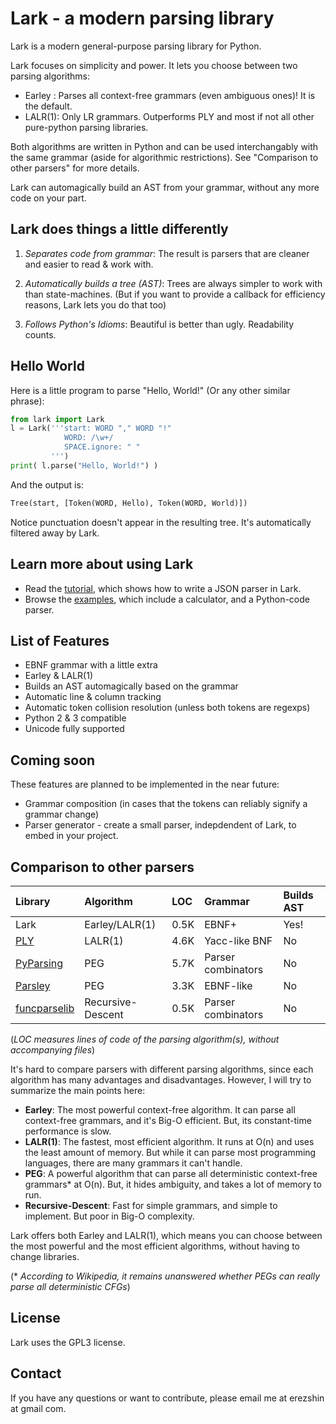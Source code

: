 # Lark - a modern parsing library

Lark is a modern general-purpose parsing library for Python.

Lark focuses on simplicity and power. It lets you choose between two parsing algorithms:

 - Earley : Parses all context-free grammars (even ambiguous ones)! It is the default.
 - LALR(1): Only LR grammars. Outperforms PLY and most if not all other pure-python parsing libraries.

Both algorithms are written in Python and can be used interchangably with the same grammar (aside for algorithmic restrictions). See "Comparison to other parsers" for more details.

Lark can automagically build an AST from your grammar, without any more code on your part.


## Lark does things a little differently

1. *Separates code from grammar*: The result is parsers that are cleaner and easier to read & work with.

2. *Automatically builds a tree (AST)*: Trees are always simpler to work with than state-machines. (But if you want to provide a callback for efficiency reasons, Lark lets you do that too)

3. *Follows Python's Idioms*: Beautiful is better than ugly. Readability counts.

## Hello World

Here is a little program to parse "Hello, World!" (Or any other similar phrase):

```python
from lark import Lark
l = Lark('''start: WORD "," WORD "!"
            WORD: /\w+/
            SPACE.ignore: " "
         ''')
print( l.parse("Hello, World!") )
```

And the output is:

```python
Tree(start, [Token(WORD, Hello), Token(WORD, World)])
```

Notice punctuation doesn't appear in the resulting tree. It's automatically filtered away by Lark.

## Learn more about using Lark

 - Read the [tutorial](/docs/json_tutorial.md), which shows how to write a JSON parser in Lark.
 - Browse the [examples](/examples), which include a calculator, and a Python-code parser.

## List of Features

 - EBNF grammar with a little extra
 - Earley & LALR(1)
 - Builds an AST automagically based on the grammar
 - Automatic line & column tracking
 - Automatic token collision resolution (unless both tokens are regexps)
 - Python 2 & 3 compatible
 - Unicode fully supported

## Coming soon

These features are planned to be implemented in the near future:

 - Grammar composition (in cases that the tokens can reliably signify a grammar change)
 - Parser generator - create a small parser, indepdendent of Lark, to embed in your project.

## Comparison to other parsers

| Library | Algorithm | LOC | Grammar | Builds AST
|:--------|:----------|:----|:--------|:------------
| Lark | Earley/LALR(1) | 0.5K | EBNF+ | Yes! |
| [PLY](http://www.dabeaz.com/ply/) | LALR(1) | 4.6K | Yacc-like BNF | No |
| [PyParsing](http://pyparsing.wikispaces.com/) | PEG | 5.7K | Parser combinators | No |
| [Parsley](https://pypi.python.org/pypi/Parsley) | PEG | 3.3K | EBNF-like | No |
| [funcparselib](https://github.com/vlasovskikh/funcparserlib) | Recursive-Descent | 0.5K | Parser combinators | No |

(*LOC measures lines of code of the parsing algorithm(s), without accompanying files*)

It's hard to compare parsers with different parsing algorithms, since each algorithm has many advantages and disadvantages. However, I will try to summarize the main points here:

- **Earley**: The most powerful context-free algorithm. It can parse all context-free grammars, and it's Big-O efficient. But, its constant-time performance is slow.
- **LALR(1)**: The fastest, most efficient algorithm. It runs at O(n) and uses the least amount of memory. But while it can parse most programming languages, there are many grammars it can't handle.
- **PEG**: A powerful algorithm that can parse all deterministic context-free grammars\* at O(n). But, it hides ambiguity, and takes a lot of memory to run.
- **Recursive-Descent**: Fast for simple grammars, and simple to implement. But poor in Big-O complexity.

Lark offers both Earley and LALR(1), which means you can choose between the most powerful and the most efficient algorithms, without having to change libraries.

(\* *According to Wikipedia, it remains unanswered whether PEGs can really parse all deterministic CFGs*)

## License

Lark uses the GPL3 license.

## Contact

If you have any questions or want to contribute, please email me at erezshin at gmail com.
